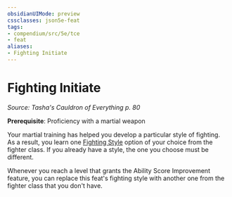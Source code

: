 ```yaml
---
obsidianUIMode: preview
cssclasses: json5e-feat
tags:
- compendium/src/5e/tce
- feat
aliases:
- Fighting Initiate
---
```

# Fighting Initiate
*Source: Tasha's Cauldron of Everything p. 80*  

**Prerequisite**: Proficiency with a martial weapon

Your martial training has helped you develop a particular style of fighting. As a result, you learn one [Fighting Style](/3-Mechanics/CLI/lists/list-optfeaturetype-fs-f.md) option of your choice from the fighter class. If you already have a style, the one you choose must be different.

Whenever you reach a level that grants the Ability Score Improvement feature, you can replace this feat's fighting style with another one from the fighter class that you don't have.